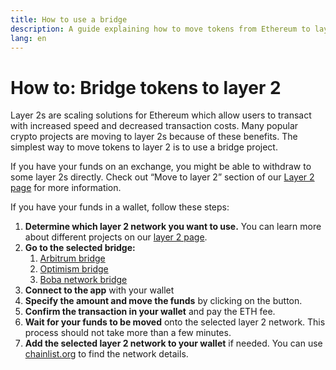 ```yaml
---
title: How to use a bridge
description: A guide explaining how to move tokens from Ethereum to layer 2 using a bridge.
lang: en
---
```


# How to: Bridge tokens to layer 2

Layer 2s are scaling solutions for Ethereum which allow users to transact with increased speed and decreased transaction costs. Many popular crypto projects are moving to layer 2s because of these benefits. The simplest way to move tokens to layer 2 is to use a bridge project.

If you have your funds on an exchange, you might be able to withdraw to some layer 2s directly. Check out “Move to layer 2” section of our  [Layer 2 page](https://ethereum.org/en/layer-2/) for more information.

If you have your funds in a wallet, follow these steps:

1. **Determine which layer 2 network you want to use.** You can learn more about different projects on our [layer 2 page](https://ethereum.org/en/layer-2/).
2. **Go to the selected bridge:**
    1. [Arbitrum bridge](https://bridge.arbitrum.io/?l2ChainId=42161)
    2. [Optimism bridge](https://app.optimism.io/bridge/deposit)
    3. [Boba network bridge](https://gateway.boba.network/)
3. **Connect to the app** with your wallet
4. **Specify the amount and move the funds** by clicking on the button.
5. **Confirm the transaction in your wallet** and pay the ETH fee.
6. **Wait for your funds to be moved** onto the selected layer 2 network. This process should not take more than a few minutes.
7. **Add the selected layer 2 network to your wallet** if needed. You can use [chainlist.org](http://chainlist.org) to find the network details.
